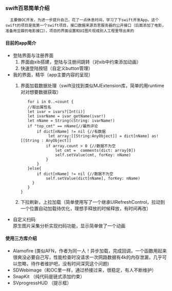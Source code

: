 ### swift百思简单介绍
      主要做OC开发，为进一步提升自己，花了一点休息时间，学习了下swift开发App。这个swift的项目是我第一个swift项目，接口数据来源百思服务器的公开接口（后面添加了电影，准备用豆瓣的电影接口），项目的界面设置和UI图片现成别人工程里导出来的

#### 目前的app简介
* 登陆界面与注册界面
  1. 界面由xib搭建，登陆与注册间跳转（对xib中约束添加动画）
  2. 快速登陆按钮（自定义button管理）
* 我的界面，精华（app主要内容的呈现）
  1. 界面加载数据处理（swift没找到类似MJExtension库，简单的用runtime对对想要数据获取）
  		
  		    for i in 0..<count {
            //取出属性名
            let ivar = ivars?[Int(i)]
            let ivarName = ivar_getName(ivar!)
            let nName = String(cString: ivarName!)
            if "top_cmt" == nName{//最热评论
                if dict[nName] != nil {//有数据
                     let array:[[String:AnyObject]] = dict[nName] as! [[String : AnyObject]]
                    if array.count > 0 {//数据不为空
                        let cmt =  comments(dict: array[0])
                        self.setValue(cmt, forKey: nName)
                    }
                }
            }else{
                if dict[nName] != nil {//数据不为空
                    self.setValue(dict[nName], forKey: nName)
              }
            }
         }
  2. 下拉刷新，上拉加载（简单使用写了一个继承UIRefreshControl，拉动到一个位置自动加载待优化，理想手释放的时候释放，有时间再改）       
* 自定义扫码<br />
  	原生图片采集分析实现扫码功能，显示简单做了一个动画
  
#### 使用三方库介绍
* Alamofire (类似AFN，作者为同一人！异步加载，完成回调，一个函数用起来很爽没必要自己写，性能检查时没请求一次网路数据有4k的内存泄漏，几乎可以忽略，待作者维护吧，没有时间深究这个问题)
* SDWebimage（和OC里一样，通过桥接过来，很稳定，有人不断维护）
* SnapKit （纯代码是链式添加约束）
* SVprogressHUD （提示框）    	     
